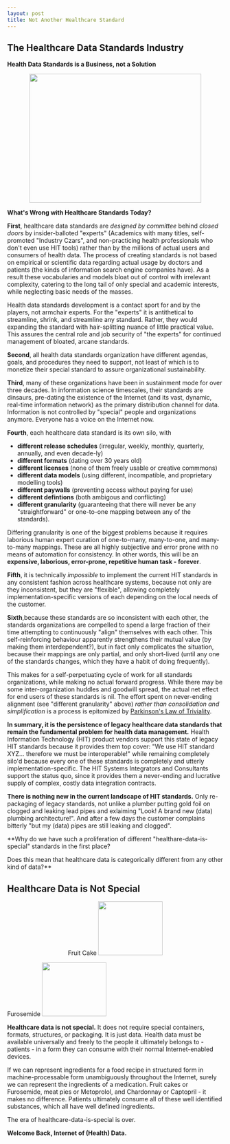 ```yaml
---
layout: post
title: Not Another Healthcare Standard
---
```



The Healthcare Data Standards Industry
-----

**Health Data Standards is a Business, not a Solution**


<p align="center">
  <img src="https://upload.wikimedia.org/wikipedia/commons/f/f9/Federal_Open_Market_Committee_Meeting.jpg" width="400px" height="300px" />
</p>


**What's Wrong with Healthcare Standards Today?**

**First**, healthcare data standards are *designed by committee* behind *closed doors* by insider-balloted "experts" (Academics with many titles,  self-promoted "Industry Czars", and non-practicing health professionals who don't even use HIT tools) rather than by the millions of actual users and consumers of health data. The process of creating standards is not based on empirical or scientific data regarding actual usage by doctors and patients (the kinds of information search engine companies have).  As a result these vocabularies and models bloat out of control with irrelevant complexity, catering to the long tail of only special and academic interests, while neglecting basic needs of the masses. 

Health data standards development is a contact sport for and by the players, not armchair experts. For the "experts" it is antithetical to streamline, shrink, and streamline any standard. Rather, they would expanding the standard with hair-splitting nuance of little practical value.  This assures the central role and job security of "the experts" for continued management of bloated, arcane standards. 


**Second**, all health data standards organization have different agendas, goals, and procedures they need to support, not least of which is to monetize their special standard to assure organizational sustainability.  

**Third**, many of these organizations have been in sustainment mode for over three decades.  In information science timescales, their standards are dinsaurs, pre-dating the existence of the Internet (and its vast, dynamic, real-time information network) as the primary distribution channel for data.  Information is not controlled by "special" people and organizations anymore. Everyone has a voice on the Internet now. 

**Fourth**, each healthcare data standard is its own silo, with

* **different release schedules** (irregular, weekly, monthly, quarterly, annually, and even decade-ly)
* **different formats** (dating over 30 years old)
* **different licenses** (none of them freely usable or creative commmons)
* **different data models** (using different, incompatible, and proprietary modelling tools)
* **different paywalls** (preventing access without paying for use)
* **different defintions** (both ambigous and conflicting)
* **different granularity** (guaranteeing that there will never be any "straightforward" or one-to-one mapping between any of the standards).

Differing granularity is one of the biggest problems because it requires laborious human expert curation of one-to-many, many-to-one, and many-to-many mappings. These are all highly subjective and error prone with no means of automation for consistency. In other words, this will be an **expensive, laborious, error-prone, repetitive human task - forever**.


**Fifth**, it is technically *impossible* to implement the current HIT standards in any consistent fashion across healthcare systems, because not only are they inconsistent, but they are "flexible", allowing completely implementation-specific versions of each depending on the local needs of the customer.

**Sixth**,because these standards are so inconsistent with each other, the standards organizations are compelled to spend a large fraction of their time attempting to continuously "align" themselves with each other. This self-reinforcing behaviour apparently strengthens their mutual value (by making them interdependent?), but in fact only complicates the situation, because their mappings are only partial, and only short-lived (until any one of the standards changes, which they have a habit of doing frequently). 

This makes for a self-perpetuating cycle of work for all standards organizations, while making no actual forward progress. While there may be some inter-organization huddles and goodwill spread, the actual net effect for end users of these standards is nil. The effort spent on never-ending alignment (see "different granularity" above) *rather than consolidation and simplification*  is a process is epitomized by [Parkinson's Law of Triviality](https://en.wikipedia.org/wiki/Parkinson%27s_law_of_triviality).


**In summary, it is the persistence of legacy healthcare data standards that remain the fundamental problem for health data management.**  Health Information Technology (HIT) product vendors support this state of legacy HIT standards because it provides them top cover: "We use HIT standard XYZ... therefore we must be interoperable!" while remaining completely silo'd because every one of these standards is completely and utterly implementation-specific.  The HIT Systems Integrators and  Consultants support the status quo, since it provides them a never-ending and lucrative supply of complex, costly data integration contracts.

**There is nothing new in the current landscape of HIT standards.**  Only re-packaging of legacy standards, not unlike a plumber putting gold foil on clogged and leaking lead pipes and exlaiming "Look! A brand new (data) plumbing architecture!". And after a few days the customer complains bitterly "but my (data) pipes are still leaking and clogged".


**Why do we have such a proliferation of different "healthare-data-is-special" standards in the first place?

Does this mean that healthcare data is categorically different from any other kind of data?**


Healthcare Data is **Not** Special
-----

<p align="center">
Fruit Cake <img src="http://www.ultrahd4kwallpaper.in/wp-content/uploads/2014/06/fruit-cake-hd-wallpaper-2.jpg" width="150px" height="125px" />

Furosemide <img src="https://d1hekt5vpuuw9b.cloudfront.net/assets/article/fe274ef18e93e75562dc05fe87b18316_are-you-taking-too-much-medicine-580x326_featuredImage.jpg" width="150px" height="125px" />
</p>


**Healthcare data is not special.**  It does not require special containers, formats, structures, or packaging. It is just data.   Health data must be available universally and freely to the people it ultimately belongs to -patients -  in a form they can consume with their normal Internet-enabled devices.  

If we can represent ingredients for a food recipe in structured form in machine-processable form unambiguously throughout the Internet, surely we can represent the ingredients of a medication.  Fruit cakes or Furosemide,  meat pies or Metoprolol,  and Chardonnay or Captopril -  it makes no difference.  Patients ultimately consume all of these well identified substances, which all have well defined ingredients.

The era of healthcare-data-is-special is over. 

**Welcome Back, Internet of (Health) Data.**




